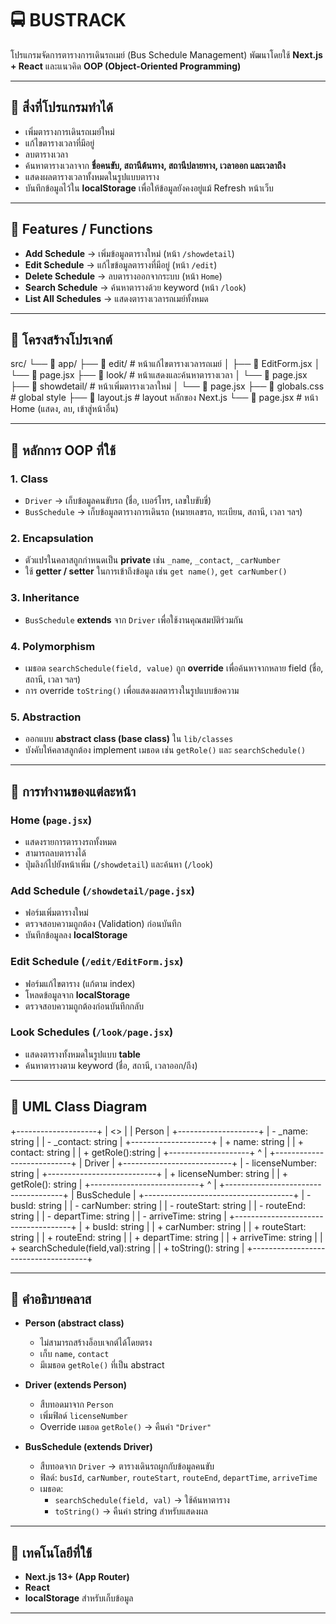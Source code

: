 # 🚍 BUSTRACK

โปรแกรมจัดการตารางการเดินรถเมย์ (Bus Schedule Management) พัฒนาโดยใช้ **Next.js + React** และแนวคิด **OOP (Object-Oriented Programming)**  

---

## 📌 สิ่งที่โปรแกรมทำได้

- เพิ่มตารางการเดินรถเมย์ใหม่  
- แก้ไขตารางเวลาที่มีอยู่  
- ลบตารางเวลา  
- ค้นหาตารางเวลาจาก **ชื่อคนขับ, สถานีต้นทาง, สถานีปลายทาง, เวลาออก และเวลาถึง**  
- แสดงผลตารางเวลาทั้งหมดในรูปแบบตาราง  
- บันทึกข้อมูลไว้ใน **localStorage** เพื่อให้ข้อมูลยังคงอยู่แม้ Refresh หน้าเว็บ  

---

## 📌 Features / Functions

- **Add Schedule** → เพิ่มข้อมูลตารางใหม่ (หน้า `/showdetail`)  
- **Edit Schedule** → แก้ไขข้อมูลตารางที่มีอยู่ (หน้า `/edit`)  
- **Delete Schedule** → ลบตารางออกจากระบบ (หน้า `Home`)  
- **Search Schedule** → ค้นหาตารางด้วย keyword (หน้า `/look`)  
- **List All Schedules** → แสดงตารางเวลารถเมย์ทั้งหมด  

---

## 📌 โครงสร้างโปรเจกต์

src/
└── 📂 app/
├── 📂 edit/ # หน้าแก้ไขตารางเวลารถเมย์
│ ├── 📄 EditForm.jsx
│ └── 📄 page.jsx
├── 📂 look/ # หน้าแสดงและค้นหาตารางเวลา
│ └── 📄 page.jsx
├── 📂 showdetail/ # หน้าเพิ่มตารางเวลาใหม่
│ └── 📄 page.jsx
├── 📄 globals.css # global style
├── 📄 layout.js # layout หลักของ Next.js
└── 📄 page.jsx # หน้า Home (แสดง, ลบ, เข้าสู่หน้าอื่น)

---

## 📌 หลักการ OOP ที่ใช้

### 1. Class  
- `Driver` → เก็บข้อมูลคนขับรถ (ชื่อ, เบอร์โทร, เลขใบขับขี่)  
- `BusSchedule` → เก็บข้อมูลตารางการเดินรถ (หมายเลขรถ, ทะเบียน, สถานี, เวลา ฯลฯ)  

### 2. Encapsulation  
- ตัวแปรในคลาสถูกกำหนดเป็น **private** เช่น `_name`, `_contact`, `_carNumber`  
- ใช้ **getter / setter** ในการเข้าถึงข้อมูล เช่น `get name()`, `get carNumber()`  

### 3. Inheritance  
- `BusSchedule` **extends** จาก `Driver` เพื่อใช้งานคุณสมบัติร่วมกัน  

### 4. Polymorphism  
- เมธอด `searchSchedule(field, value)` ถูก **override** เพื่อค้นหาจากหลาย field (ชื่อ, สถานี, เวลา ฯลฯ)  
- การ override `toString()` เพื่อแสดงผลตารางในรูปแบบข้อความ  

### 5. Abstraction  
- ออกแบบ **abstract class (base class)** ใน `lib/classes`  
- บังคับให้คลาสลูกต้อง implement เมธอด เช่น `getRole()` และ `searchSchedule()`  

---

## 📌 การทำงานของแต่ละหน้า

### Home (`page.jsx`)
- แสดงรายการตารางรถทั้งหมด  
- สามารถลบตารางได้  
- ปุ่มลิงก์ไปยังหน้าเพิ่ม (`/showdetail`) และค้นหา (`/look`)  

### Add Schedule (`/showdetail/page.jsx`)
- ฟอร์มเพิ่มตารางใหม่  
- ตรวจสอบความถูกต้อง (Validation) ก่อนบันทึก  
- บันทึกข้อมูลลง **localStorage**  

### Edit Schedule (`/edit/EditForm.jsx`)
- ฟอร์มแก้ไขตาราง (แก้ตาม index)  
- โหลดข้อมูลจาก **localStorage**  
- ตรวจสอบความถูกต้องก่อนบันทึกกลับ  

### Look Schedules (`/look/page.jsx`)
- แสดงตารางทั้งหมดในรูปแบบ **table**  
- ค้นหาตารางตาม keyword (ชื่อ, สถานี, เวลาออก/ถึง)  

---

## 📌 UML Class Diagram

+--------------------+
| <<abstract>> |
| Person |
+--------------------+
| - _name: string |
| - _contact: string |
+--------------------+
| + name: string |
| + contact: string |
| + getRole():string |
+--------------------+
^
|
+---------------------------+
| Driver |
+---------------------------+
| - licenseNumber: string |
+---------------------------+
| + licenseNumber: string |
| + getRole(): string |
+---------------------------+
^
|
+-------------------------------------+
| BusSchedule |
+-------------------------------------+
| - busId: string |
| - carNumber: string |
| - routeStart: string |
| - routeEnd: string |
| - departTime: string |
| - arriveTime: string |
+-------------------------------------+
| + busId: string |
| + carNumber: string |
| + routeStart: string |
| + routeEnd: string |
| + departTime: string |
| + arriveTime: string |
| + searchSchedule(field,val):string |
| + toString(): string |
+-------------------------------------+

---

## 📌 คำอธิบายคลาส

- **Person (abstract class)**  
  - ไม่สามารถสร้างอ็อบเจกต์ได้โดยตรง  
  - เก็บ `name`, `contact`  
  - มีเมธอด `getRole()` ที่เป็น abstract  

- **Driver (extends Person)**  
  - สืบทอดมาจาก `Person`  
  - เพิ่มฟิลด์ `licenseNumber`  
  - Override เมธอด `getRole()` → คืนค่า `"Driver"`  

- **BusSchedule (extends Driver)**  
  - สืบทอดจาก `Driver` → ตารางเดินรถผูกกับข้อมูลคนขับ  
  - ฟิลด์: `busId`, `carNumber`, `routeStart`, `routeEnd`, `departTime`, `arriveTime`  
  - เมธอด:  
    - `searchSchedule(field, val)` → ใช้ค้นหาตาราง  
    - `toString()` → คืนค่า string สำหรับแสดงผล  

---

## 📌 เทคโนโลยีที่ใช้
- **Next.js 13+ (App Router)**  
- **React**  
- **localStorage** สำหรับเก็บข้อมูล  

---